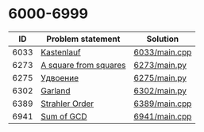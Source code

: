 # 6000-6999

| ID   | Problem statement                                                 | Solution                       |
|------|-------------------------------------------------------------------|--------------------------------|
| 6033 | [Kastenlauf](https://www.e-olymp.com/en/problems/6033)            | [6033/main.cpp](6033/main.cpp) |
| 6273 | [A square from squares](https://www.e-olymp.com/en/problems/6273) | [6273/main.py](6273/main.py)   |
| 6275 | [Удвоение](https://www.e-olymp.com/en/problems/6275)              | [6275/main.py](6275/main.py)   |
| 6302 | [Garland](https://www.e-olymp.com/en/problems/6302)               | [6302/main.py](6302/main.py)   |
| 6389 | [Strahler Order](https://www.e-olymp.com/en/problems/6389)        | [6389/main.cpp](6389/main.cpp) |
| 6941 | [Sum of GCD](https://www.e-olymp.com/en/problems/6941)            | [6941/main.cpp](6941/main.cpp) |

